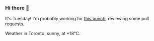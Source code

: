 ### Hi there :wave:

It's Tuesday! I'm probably working for [this bunch](https://github.com/kohofinancial), reviewing some pull requests.

Weather in Toronto: sunny, at +18°C.
